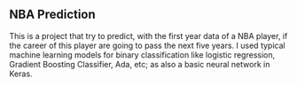 ## NBA Prediction
This is a project that try to predict, with the first year data of a NBA player, if the career of this player are going to pass the next five years. I used typical machine learning models for binary classification like logistic regression, Gradient Boosting Classifier, Ada, etc; as also a basic neural network in Keras.
